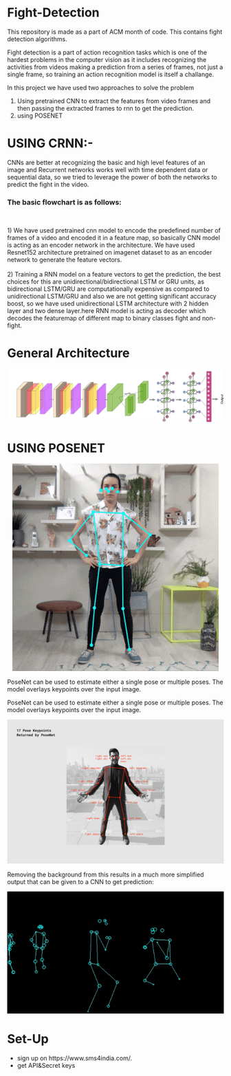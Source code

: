 # Fight-Detection
This repository is made as a part of ACM month of code. This contains fight detection algorithms.

Fight detection is a part of action recognition tasks which is one of the hardest problems in the computer vision as it includes recognizing the activities from videos making a prediction from a series of frames, not just a single frame, so training an action recognition model is itself a challange.

In this project we have used two approaches to solve the problem
1) Using pretrained CNN to extract the features from video frames and then passing the extracted frames to rnn to get the prediction.
2) using POSENET

  <h1> USING CRNN:- </h1>
      CNNs are better at recognizing the basic and high level features of an image and Recurrent networks works well with time dependent data or sequential data, so we tried to leverage the power of both the networks to predict the fight in the video.
      <h3>The basic flowchart is as follows:</h3><br>
      <p>
            1) We have used pretrained cnn model to encode the predefined number of frames of a video and encoded it in a feature map, so basically CNN model is acting as an encoder network in the architecture. We have used Resnet152 architecture pretrained on imagenet dataset to as an encoder network to generate the feature vectors.<br><br>
            2) Training a RNN model on a feature vectors to get the prediction, the best choices for this are unidirectional/bidirectional LSTM or GRU units, as bidirectional LSTM/GRU are computationally expensive as compared to unidirectional LSTM/GRU and also we are not getting significant accuracy boost, so we have used unidirectional LSTM architecture with 2 hidden layer and two dense layer.here RNN model is acting as decoder which decodes the featuremap of different map to binary classes fight and non-fight.</p>
                             <p>   <h1>General Architecture</h1>  </p>
                                 <p align="center" margin-top="20">
                                          <img src="images_for_readme/crnn.png">
                                  </p>
                                  
<h1> USING POSENET</h1>

<p align="center" margin-top="20">
    <img src="images_for_readme/pose_estimation.gif">
</p>

<p>
PoseNet can be used to estimate either a single pose or multiple poses. The model overlays keypoints over the input image.
</p>
  

  <p>
  PoseNet can be used to estimate either a single pose or multiple poses. The model overlays keypoints over the input image.
  </p>
    <p align="center" margin-top="20">
      <img src="images_for_readme/pose.png">
  </p>
  <p>
  Removing the background from this results in a much more simplified output that can be given to a CNN to get prediction:
   </p>
      <p align="center" margin-top="20">
      <img src="images_for_readme/pose.jpg">
  </p>

 <h1>Set-Up </h1>
 <ul>
  <li>sign up on https://www.sms4india.com/.</li>
   <li>get API&Secret keys </li>
</ul>
